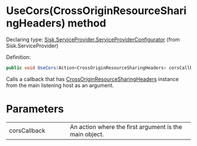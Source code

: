 <!--

Copyrights 2023 Sisk Framework - CypherPotato
Published under MIT license

!!! DO NOT EDIT THIS FILE !!!
This file was generated by a tool in the Sisk package. To edit the information in this documentation,
edit the XML documentation present in the Sisk source code.

-->


# UseCors(CrossOriginResourceSharingHeaders) method

Declaring type: [Sisk.ServiceProvider.ServiceProviderConfigurator](/read?q=/contents/spec/Sisk.ServiceProvider.ServiceProviderConfigurator.md) (from Sisk.ServiceProvider)


Definition:

```cs
public void UseCors(Action<CrossOriginResourceSharingHeaders> corsCallback)
```

Calls a callback that has <a href="/read?q=/contents/spec/Sisk.Core.Entity.CrossOriginResourceSharingHeaders.md">CrossOriginResourceSharingHeaders</a> instance from the main listening host as an argument.


# Parameters

<table>
    <tbody>
<tr>
    <td width="33%">corsCallback</td>
    <td>An action where the first argument is the main  object.</td>
</tr>
    </tbody>
</table>

